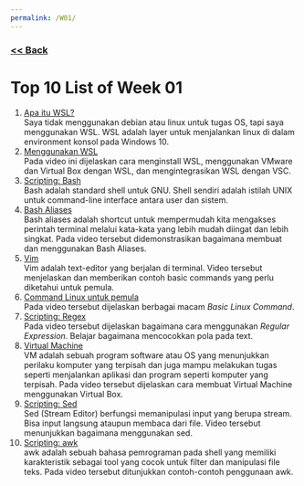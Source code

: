 ```yaml
---
permalink: /W01/
---
```

### [<< Back](../)

# Top 10 List of Week 01

1. [Apa itu WSL?](https://www.whitewaterfoundry.com/what-is-wsl)<br>
Saya tidak menggunakan debian atau linux untuk tugas OS, tapi saya menggunakan WSL. WSL adalah layer untuk menjalankan linux di dalam environment konsol pada Windows 10. <br>
2. [Menggunakan WSL](https://www.youtube.com/watch?v=_fntjriRe48)<br>
Pada video ini dijelaskan cara menginstall WSL, menggunakan VMware dan Virtual Box dengan WSL, dan mengintegrasikan WSL dengan VSC. <br>
3. [Scripting: Bash](file:///D:/College/5th%20term/OS/extra/Docs/W01-X-Garells-2008-Bash-Beginners-Guide.pdf)<br>
Bash adalah standard shell untuk GNU. Shell sendiri adalah istilah UNIX untuk command-line interface antara user dan sistem.<br>
4. [Bash Aliases](https://www.youtube.com/watch?v=J8nGqkUJMxU)<br>
Bash aliases adalah shortcut untuk mempermudah kita mengakses perintah terminal melalui kata-kata yang lebih mudah diingat dan lebih singkat. Pada video tersebut didemonstrasikan bagaimana membuat dan menggunakan Bash Aliases.<br>
5. [Vim](https://www.youtube.com/watch?v=ggSyF1SVFr4)<br>
Vim adalah text-editor yang berjalan di terminal. Video tersebut menjelaskan dan memberikan contoh basic commands yang perlu diketahui untuk pemula.<br>
6. [Command Linux untuk pemula](https://www.youtube.com/watch?v=CpTfQ-q6MPU)<br>
Pada video tersebut dijelaskan berbagai macam *Basic Linux Command*. <br>
7. [Scripting: Regex](https://www.youtube.com/watch?v=sa-TUpSx1JA)<br>
Pada video tersebut dijelaskan bagaimana cara menggunakan *Regular Expression*. Belajar bagaimana mencocokkan pola pada text. <br>
8. [Virtual Machine](https://www.youtube.com/watch?v=scIDUbbNv6s)<br>
VM adalah sebuah program software atau OS yang menunjukkan perilaku komputer yang terpisah dan juga mampu melakukan tugas seperti menjalankan aplikasi dan program seperti komputer yang terpisah. Pada video tersebut dijelaskan cara membuat Virtual Machine menggunakan Virtual Box.<br>
9. [Scripting: Sed](https://www.youtube.com/watch?v=32waL1Z9XK0)<br>
Sed (Stream Editor) berfungsi memanipulasi input yang berupa stream. Bisa input langsung ataupun membaca dari file. Video tersebut menunjukkan bagaimana menggunakan sed. <br>
10. [Scripting: awk](https://www.youtube.com/watch?v=u8RXKFTekqw)<br>
awk adalah sebuah bahasa pemrograman pada shell yang memiliki karakteristik sebagai tool yang cocok untuk filter dan manipulasi file teks. Pada video tersebut ditunjukkan contoh-contoh penggunaan awk.<br>

